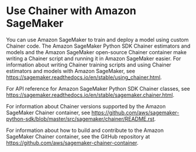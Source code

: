 # Use Chainer with Amazon SageMaker<a name="chainer"></a>

You can use Amazon SageMaker to train and deploy a model using custom Chainer code\. The Amazon SageMaker Python SDK Chainer estimators and models and the Amazon SageMaker open\-source Chainer container make writing a Chainer script and running it in Amazon SageMaker easier\. For information about writing Chainer training scripts and using Chainer estimators and models with Amazon SageMaker, see [https://sagemaker\.readthedocs\.io/en/stable/using\_chainer\.html](https://sagemaker.readthedocs.io/en/stable/using_chainer.html)\.

For API reference for Amazon SageMaker Python SDK Chainer classes, see [https://sagemaker\.readthedocs\.io/en/stable/sagemaker\.chainer\.html](https://sagemaker.readthedocs.io/en/stable/sagemaker.chainer.html)\.

For information about Chainer versions supported by the Amazon SageMaker Chainer container, see [https://github\.com/aws/sagemaker\-python\-sdk/blob/master/src/sagemaker/chainer/README\.rst](https://github.com/aws/sagemaker-python-sdk/blob/master/src/sagemaker/chainer/README.rst)\.

For information about how to build and contribute to the Amazon SageMaker Chainer container, see the GitHub repository at [https://github\.com/aws/sagemaker\-chainer\-container](https://github.com/aws/sagemaker-chainer-container)\.